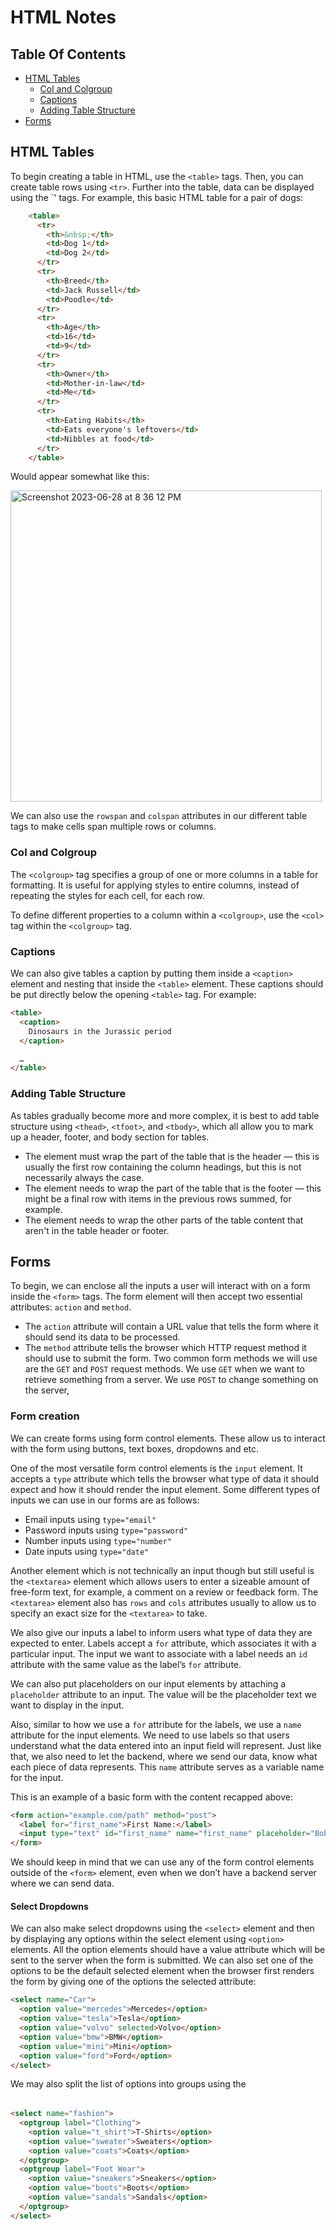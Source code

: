 # HTML Notes

## Table Of Contents

- [HTML Tables](#html-tables)
  * [Col and Colgroup](#col-and-colgroup)
  * [Captions](#captions)
  * [Adding Table Structure](#adding-table-structure)
- [Forms](#forms)

## HTML Tables

To begin creating a table in HTML, use the `<table>` tags. Then, you can create table rows using `<tr>`. Further into the table, data can be displayed using the `<td>' tags. For example, this basic HTML table for a pair of dogs:

```HTML
    <table>
      <tr>
        <th>&nbsp;</th>
        <td>Dog 1</td>
        <td>Dog 2</td>
      </tr>
      <tr>
        <th>Breed</th>
        <td>Jack Russell</td>
        <td>Poodle</td>
      </tr>
      <tr>
        <th>Age</th>
        <td>16</td>
        <td>9</td>
      </tr>
      <tr>
        <th>Owner</th>
        <td>Mother-in-law</td>
        <td>Me</td>
      </tr>
      <tr>
        <th>Eating Habits</th>
        <td>Eats everyone's leftovers</td>
        <td>Nibbles at food</td>
      </tr>
    </table>
```

Would appear somewhat like this:

<img width="498" alt="Screenshot 2023-06-28 at 8 36 12 PM" src="https://github.com/DevVivan/odin-project/assets/130225932/bef37bb0-df4d-43c3-8e91-d7513c07d853">

We can also use the `rowspan` and `colspan` attributes in our different table tags to make cells span multiple rows or columns.

### Col and Colgroup

The `<colgroup>` tag specifies a group of one or more columns in a table for formatting. It is useful for applying styles to entire columns, instead of repeating the styles for each cell, for each row.

To define different properties to a column within a `<colgroup>`, use the `<col>` tag within the `<colgroup>` tag.

### Captions

We can also give tables a caption by putting them inside a `<caption>` element and nesting that inside the `<table>` element. These captions should be put directly below the opening `<table>` tag. For example:

```HTML
<table>
  <caption>
    Dinosaurs in the Jurassic period
  </caption>

  …
</table>
```

### Adding Table Structure

As tables gradually become more and more complex, it is best to add table structure using `<thead>`, `<tfoot>`, and `<tbody>`, which all allow you to mark up a header, footer, and body section for tables.

- The <thead> element must wrap the part of the table that is the header — this is usually the first row containing the column headings, but this is not necessarily always the case.
- The <tfoot> element needs to wrap the part of the table that is the footer — this might be a final row with items in the previous rows summed, for example. 
- The <tbody> element needs to wrap the other parts of the table content that aren't in the table header or footer. 

## Forms

To begin, we can enclose all the inputs a user will interact with on a form inside the `<form>` tags. The form element will then accept two essential attributes: `action` and `method`. 

- The `action` attribute will contain a URL value that tells the form where it should send its data to be processed.
- The `method` attribute tells the browser which HTTP request method it should use to submit the form. Two common form methods we will use are the `GET` and `POST` request methods. We use `GET` when we want to retrieve something from a server. We use `POST` to change something on the server,

### Form creation

We can create forms using form control elements. These allow us to interact with the form using buttons, text boxes, dropdowns and etc.

One of the most versatile form control elements is the `input` element.  It accepts a `type` attribute which tells the browser what type of data it should expect and how it should render the input element. Some different types of inputs we can use in our forms are as follows:

- Email inputs using `type="email"`
- Password inputs using `type="password"`
- Number inputs using `type="number"`
- Date inputs using `type="date"`

Another element which is not technically an input though but still useful is the `<textarea>` element which allows users to enter a sizeable amount of free-form text, for example, a comment on a review or feedback form. The `<textarea>` element also has `rows` and `cols` attributes usually to allow us to specify an exact size for the `<textarea>` to take. 

We also give our inputs a label to inform users what type of data they are expected to enter. Labels accept a `for` attribute, which associates it with a particular input. The input we want to associate with a label needs an `id` attribute with the same value as the label’s `for` attribute.

We can also put placeholders on our input elements by attaching a `placeholder` attribute to an input. The value will be the placeholder text we want to display in the input.

Also, similar to how we use a `for` attribute for the labels, we use a `name` attribute for the input elements. We need to use labels so that users understand what the data entered into an input field will represent. Just like that, we also need to let the backend, where we send our data, know what each piece of data represents. This `name` attribute serves as a variable name for the input.

This is an example of a basic form with the content recapped above:

```HTML
<form action="example.com/path" method="post">
  <label for="first_name">First Name:</label>
  <input type="text" id="first_name" name="first_name" placeholder="Bob">
</form>
```

We should keep in mind that we can use any of the form control elements outside of the `<form>` element, even when we don’t have a backend server where we can send data.

#### Select Dropdowns

We can also make select dropdowns using the `<select>` element and then by displaying any options within the select element using `<option>` elements. All the option elements should have a value attribute which will be sent to the server when the form is submitted. We can also set one of the options to be the default selected element when the browser first renders the form by giving one of the options the selected attribute:

```HTML
<select name="Car">
  <option value="mercedes">Mercedes</option>
  <option value="tesla">Tesla</option>
  <option value="volvo" selected>Volvo</option>
  <option value="bmw">BMW</option>
  <option value="mini">Mini</option>
  <option value="ford">Ford</option>
</select>
```

We may also split the list of options into groups using the <optgroup> element. The optgroup element takes a label attribute which the browser uses as the label for each group:

```HTML
<select name="fashion">
  <optgroup label="Clothing">
    <option value="t_shirt">T-Shirts</option>
    <option value="sweater">Sweaters</option>
    <option value="coats">Coats</option>
  </optgroup>
  <optgroup label="Foot Wear">
    <option value="sneakers">Sneakers</option>
    <option value="boots">Boots</option>
    <option value="sandals">Sandals</option>
  </optgroup>
</select>
```

